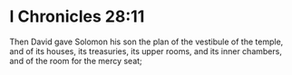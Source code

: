 # I Chronicles 28:11

Then David gave Solomon his son the plan of the vestibule of the temple, and of its houses, its treasuries, its upper rooms, and its inner chambers, and of the room for the mercy seat;
